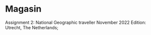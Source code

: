 # Magasin
Assignment 2:
National Geographic traveller November 2022 Edition: Utrecht, The Netherlands;
